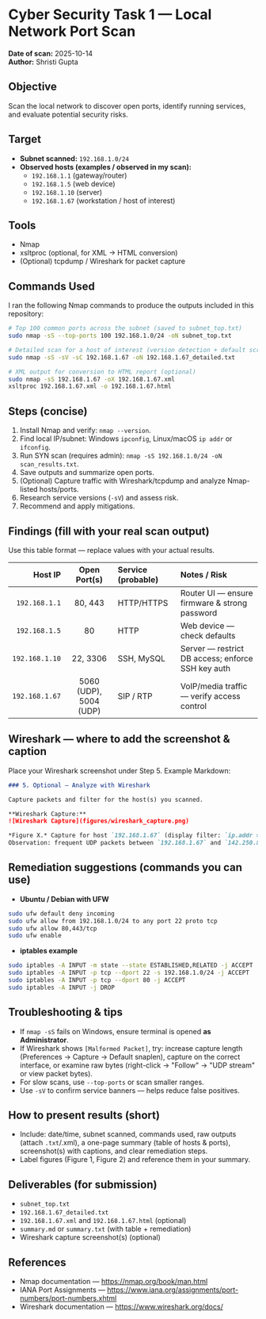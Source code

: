 
# Cyber Security Task 1 — Local Network Port Scan

**Date of scan:** 2025-10-14  
**Author:** Shristi Gupta

## Objective
Scan the local network to discover open ports, identify running services, and evaluate potential security risks.

## Target
- **Subnet scanned:** `192.168.1.0/24`  
- **Observed hosts (examples / observed in my scan):**
  - `192.168.1.1` (gateway/router)
  - `192.168.1.5` (web device)
  - `192.168.1.10` (server)
  - `192.168.1.67` (workstation / host of interest)

## Tools
- Nmap
- xsltproc (optional, for XML → HTML conversion)
- (Optional) tcpdump / Wireshark for packet capture

## Commands Used
I ran the following Nmap commands to produce the outputs included in this repository:

```bash
# Top 100 common ports across the subnet (saved to subnet_top.txt)
sudo nmap -sS --top-ports 100 192.168.1.0/24 -oN subnet_top.txt

# Detailed scan for a host of interest (version detection + default scripts)
sudo nmap -sS -sV -sC 192.168.1.67 -oN 192.168.1.67_detailed.txt

# XML output for conversion to HTML report (optional)
sudo nmap -sS 192.168.1.67 -oX 192.168.1.67.xml
xsltproc 192.168.1.67.xml -o 192.168.1.67.html
```

## Steps (concise)
1. Install Nmap and verify: `nmap --version`.  
2. Find local IP/subnet: Windows `ipconfig`, Linux/macOS `ip addr` or `ifconfig`.  
3. Run SYN scan (requires admin): `nmap -sS 192.168.1.0/24 -oN scan_results.txt`.  
4. Save outputs and summarize open ports.  
5. (Optional) Capture traffic with Wireshark/tcpdump and analyze Nmap-listed hosts/ports.  
6. Research service versions (`-sV`) and assess risk.  
7. Recommend and apply mitigations.

## Findings (fill with your real scan output)
Use this table format — replace values with your actual results.

| Host IP | Open Port(s) | Service (probable) | Notes / Risk |
|---:|:---:|:---|:---|
| `192.168.1.1` | 80, 443 | HTTP/HTTPS | Router UI — ensure firmware & strong password |
| `192.168.1.5` | 80 | HTTP | Web device — check defaults |
| `192.168.1.10` | 22, 3306 | SSH, MySQL | Server — restrict DB access; enforce SSH key auth |
| `192.168.1.67` | 5060 (UDP), 5004 (UDP) | SIP / RTP | VoIP/media traffic — verify access control |

## Wireshark — where to add the screenshot & caption
Place your Wireshark screenshot under Step 5. Example Markdown:

```markdown
### 5. Optional — Analyze with Wireshark

Capture packets and filter for the host(s) you scanned.

**Wireshark Capture:**  
![Wireshark Capture](figures/wireshark_capture.png)

*Figure X.* Capture for host `192.168.1.67` (display filter: `ip.addr == 192.168.1.67 && udp`).  
Observation: frequent UDP packets between `192.168.1.67` and `142.250.82.223` (likely RTP/DTLS); some RTCP entries flagged `[Malformed Packet]`.
```

## Remediation suggestions (commands you can use)
- **Ubuntu / Debian with UFW**
```bash
sudo ufw default deny incoming
sudo ufw allow from 192.168.1.0/24 to any port 22 proto tcp
sudo ufw allow 80,443/tcp
sudo ufw enable
```

- **iptables example**
```bash
sudo iptables -A INPUT -m state --state ESTABLISHED,RELATED -j ACCEPT
sudo iptables -A INPUT -p tcp --dport 22 -s 192.168.1.0/24 -j ACCEPT
sudo iptables -A INPUT -p tcp --dport 80 -j ACCEPT
sudo iptables -A INPUT -j DROP
```

## Troubleshooting & tips
- If `nmap -sS` fails on Windows, ensure terminal is opened **as Administrator**.  
- If Wireshark shows `[Malformed Packet]`, try: increase capture length (Preferences → Capture → Default snaplen), capture on the correct interface, or examine raw bytes (right-click → "Follow" → "UDP stream" or view packet bytes).  
- For slow scans, use `--top-ports` or scan smaller ranges.  
- Use `-sV` to confirm service banners — helps reduce false positives.

## How to present results (short)
- Include: date/time, subnet scanned, commands used, raw outputs (attach `.txt`/.xml), a one-page summary (table of hosts & ports), screenshot(s) with captions, and clear remediation steps.  
- Label figures (Figure 1, Figure 2) and reference them in your summary.

## Deliverables (for submission)
- `subnet_top.txt`  
- `192.168.1.67_detailed.txt`  
- `192.168.1.67.xml` and `192.168.1.67.html` (optional)  
- `summary.md` or `summary.txt` (with table + remediation)  
- Wireshark capture screenshot(s) (optional)

## References
- Nmap documentation — https://nmap.org/book/man.html  
- IANA Port Assignments — https://www.iana.org/assignments/port-numbers/port-numbers.xhtml  
- Wireshark documentation — https://www.wireshark.org/docs/

